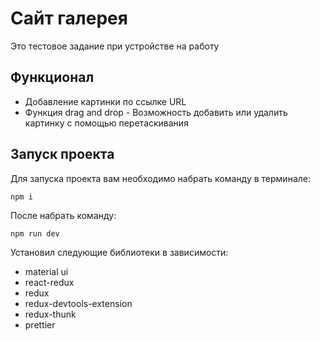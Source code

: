 # Сайт галерея

Это тестовое задание при устройстве на работу

## Функционал

* Добавление картинки по ссылке URL
* Функция drag and drop - Возможность добавить или удалить картинку с помощью перетаскивания

## Запуск проекта

Для запуска проекта вам необходимо набрать команду в терминале:

```sh 
npm i
```

После набрать команду:

```
npm run dev
```
Установил следующие библиотеки в зависимости:

- material ui
- react-redux
- redux
- redux-devtools-extension
- redux-thunk
- prettier